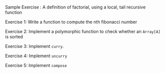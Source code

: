 Sample Exercise : A definition of factorial, using a local, tail recursive function

Exercise 1: Write a function to compute the nth fibonacci number

Exercise 2: Implement a polymorphic function to check whether an `Array[A]` is sorted

Exercise 3: Implement `curry`.

Exercise 4: Implement `uncurry`

Exercise 5: Implement `compose`

